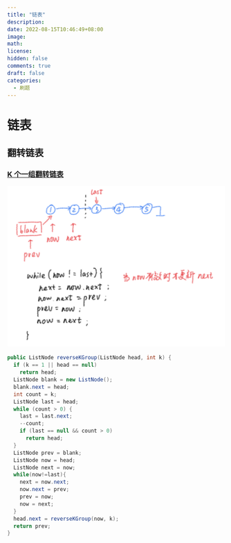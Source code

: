 ```yaml
---
title: "链表"
description: 
date: 2022-08-15T10:46:49+08:00
image: 
math: 
license: 
hidden: false
comments: true
draft: false
categories:
  - 刷题
---
```

# 链表

## 翻转链表

### [ K 个一组翻转链表](https://leetcode.cn/problems/reverse-nodes-in-k-group/)

![](../../assets/img/截屏2022-08-15.png)

```java
public ListNode reverseKGroup(ListNode head, int k) {
  if (k == 1 || head == null)
    return head;
  ListNode blank = new ListNode();
  blank.next = head;
  int count = k;
  ListNode last = head;
  while (count > 0) {
    last = last.next;
    --count;
    if (last == null && count > 0)
      return head;
  }
  ListNode prev = blank;
  ListNode now = head;
  ListNode next = now;
  while(now!=last){
    next = now.next;
    now.next = prev;
    prev = now;
    now = next;
  }
  head.next = reverseKGroup(now, k);
  return prev;
}
```


